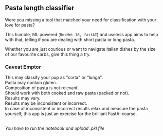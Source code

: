 ## Pasta length classifier

Were you missing a tool that matched your need for classification with your love for pasta?

This humble, ML powered (```ResNet-18, fastAI```) and useless app aims to help with that,
telling if you are dealing with short pasta or long pasta.

Whether you are just courious or want to navigate italian dishes by the size of our favourite carbs, give this thing a try.


### **Caveat Emptor**<br />
This may classify your pup as "corta" or "lunga".<br />
Pasta may contain gluten.<br />
Composition of pasta is not relevant.<br />
Should work with both cooked and raw pasta (packed or not).<br />
Results may vary.<br />
Results may be inconsistent or incorrect.<br />
In case of inconsistent or incorrect results relax and measure the pasta yourself, this app is just an exercise for the brilliant FastAi course.<br /><br />

*You have to run the notebook and upload .pkl file*
